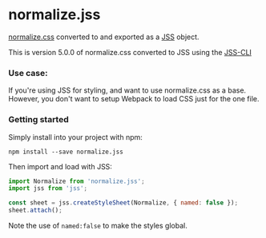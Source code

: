 # normalize.jss

[normalize.css](https://github.com/necolas/normalize.css) converted to and exported as a [JSS](https://github.com/cssinjs/jss) object.

This is version 5.0.0 of normalize.css converted to JSS using the [JSS-CLI](https://github.com/cssinjs/cli)

 ### Use case:

 If you're using JSS for styling, and want to use normalize.css as a base. However, you don't want to setup Webpack to load CSS just for the one file.

 ### Getting started

 Simply install into your project with npm:

 ```
 npm install --save normalize.jss
 ```

 Then import and load with JSS:

 ```js
import Normalize from 'normalize.jss';
import jss from 'jss';

 const sheet = jss.createStyleSheet(Normalize, { named: false });
 sheet.attach();
 ```

 Note the use of `named:false` to make the styles global.
